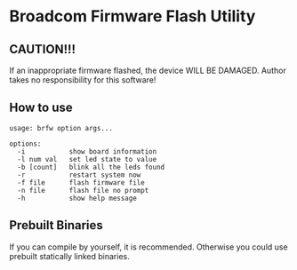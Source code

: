 Broadcom Firmware Flash Utility
===============================

CAUTION!!!
----------
If an inappropriate firmware flashed, the device WILL BE DAMAGED.
Author takes no responsibility for this software!

How to use
----------

```
usage: brfw option args...

options:
  -i           show board information
  -l num val   set led state to value
  -b [count]   blink all the leds found
  -r           restart system now
  -f file      flash firmware file
  -n file      flash file no prompt
  -h           show help message
```

Prebuilt Binaries
-----------------
If you can compile by yourself, it is recommended.
Otherwise you could use prebuilt statically linked binaries.
